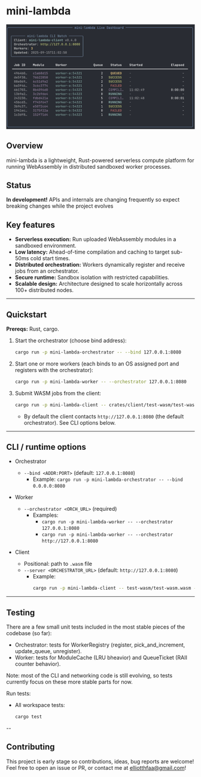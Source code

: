 # mini-lambda

![mini-lambda CLI demo](cli.png)

## Overview

mini-lambda is a lightweight, Rust-powered serverless compute platform for running WebAssembly in distributed sandboxed worker processes.

## Status

**In development!** APIs and internals are changing frequently so expect breaking changes while the project evolves

## Key features

- **Serverless execution:** Run uploaded WebAssembly modules in a sandboxed environment.
- **Low latency:** Ahead-of-time compilation and caching to target sub-50ms cold start times.
- **Distributed orchestration:** Workers dynamically register and receive jobs from an orchestrator.
- **Secure runtime:** Sandbox isolation with restricted capabilities.
- **Scalable design:** Architecture designed to scale horizontally across 100+ distributed nodes.

---

## Quickstart

**Prereqs:** Rust, cargo.

1. Start the orchestrator (choose bind address):
   ```bash
   cargo run -p mini-lambda-orchestrator -- --bind 127.0.0.1:8080
   ```

2. Start one or more workers (each binds to an OS assigned port and registers with the orchestrator):
   ```bash
   cargo run -p mini-lambda-worker -- --orchestrator 127.0.0.1:8080
   ```

3. Submit WASM jobs from the client:
   ```bash
   cargo run -p mini-lambda-client -- crates/client/test-wasm/test-wasm.wasm
   ```
   - By default the client contacts `http://127.0.0.1:8080` (the default orchestrator). See CLI options below.

---

## CLI / runtime options

- Orchestrator
  - `--bind <ADDR:PORT>` (default: `127.0.0.1:8080`)
    - Example: `cargo run -p mini-lambda-orchestrator -- --bind 0.0.0.0:8080`

- Worker
  - `--orchestrator <ORCH_URL>` (required)
    - Examples:
      - `cargo run -p mini-lambda-worker -- --orchestrator 127.0.0.1:8080`
      - `cargo run -p mini-lambda-worker -- --orchestrator http://127.0.0.1:8080`

- Client
  - Positional: path to `.wasm` file
  - `--server <ORCHESTRATOR_URL>` (default: `http://127.0.0.1:8080`)
    - Example:
      ```bash
      cargo run -p mini-lambda-client -- test-wasm/test-wasm.wasm --server http://127.0.0.1:8080
      ```

---

## Testing

There are a few small unit tests included in the most stable pieces of the codebase (so far):

- Orchestrator: tests for WorkerRegistry (register, pick_and_increment, update_queue, unregister).
- Worker: tests for ModuleCache (LRU bheavior) and QueueTicket (RAII counter behavior).

Note: most of the CLI and networking code is still evolving, so tests currently focus on these more stable parts for now.

Run tests:
- All workspace tests:
  ```bash
  cargo test
  ```

--

## Contributing

This project is early stage so contributions, ideas, bug reports are welcome! Feel free to open an issue or PR, or contact me at elliotthfaa@gmail.com!